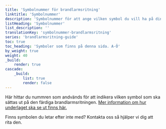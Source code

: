 ```yaml
---
title: 'Symbolnummer för brandlarmsritning'
linktitle: 'Symbolnummer'
description: 'Symbolnummer för att ange vilken symbol du vill ha på din brandlarmsritning'
listHeading: 'Symbolnummer'
list_description: ''
translationKey: 'symbolnummer-brandlarmsritning'
series: 'brandlarmsritning-guide'
toc: true
toc_heading: 'Symboler som finns på denna sida. A-Ö'
by_weight: true
weight: 40
_build:
    render: true
cascade:
    _build:
        list: true
        render: false
---
```


Här hittar du nummren som andvänds för att indikera vilken symbol som ska sättas ut på den färdiga brandlarmsritningen. [Mer information om hur underlaget ska se ut finns här.](/guider/brandlarmsritning)

Finns symbolen du letar efter inte med? Kontakta oss så hjälper vi dig att rita den.